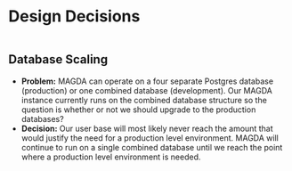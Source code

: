 # Design Decisions

```{toctree}
```

## Database Scaling
* **Problem:** MAGDA can operate on a four separate Postgres database (production) or one combined database (development). Our MAGDA instance currently runs on the combined database structure so the question is whether or not we should upgrade to the production databases?
* **Decision:**
Our user base will most likely never reach the amount that would justify the need for a production level environment. MAGDA will continue to run on a single combined database until we reach the point where a production level environment is needed.